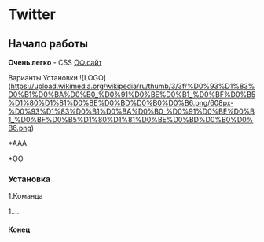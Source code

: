 # Twitter

## Начало работы
**Очень легко** - CSS [ОФ.сайт](https://getbootstrap.com)

Варианты Установки ![LOGO] (https://upload.wikimedia.org/wikipedia/ru/thumb/3/3f/%D0%93%D1%83%D0%B1%D0%BA%D0%B0_%D0%91%D0%BE%D0%B1_%D0%BF%D0%B5%D1%80%D1%81%D0%BE%D0%BD%D0%B0%D0%B6.png/608px-%D0%93%D1%83%D0%B1%D0%BA%D0%B0_%D0%91%D0%BE%D0%B1_%D0%BF%D0%B5%D1%80%D1%81%D0%BE%D0%BD%D0%B0%D0%B6.png)

*ААA

*ОО

### Установка

1.Команда

1.....

#### Конец

```html


```